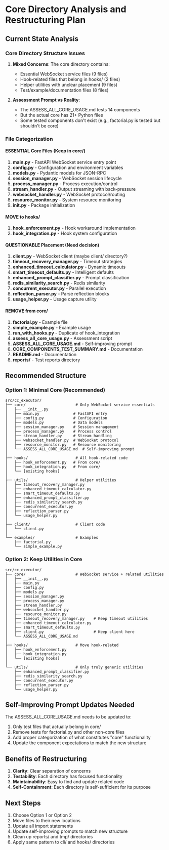 # Core Directory Analysis and Restructuring Plan

## Current State Analysis

### Core Directory Structure Issues

1. **Mixed Concerns**: The core directory contains:
   - Essential WebSocket service files (9 files)
   - Hook-related files that belong in hooks/ (2 files)
   - Helper utilities with unclear placement (9 files)
   - Test/example/documentation files (8 files)

2. **Assessment Prompt vs Reality**:
   - The ASSESS_ALL_CORE_USAGE.md tests 14 components
   - But the actual core has 21+ Python files
   - Some tested components don't exist (e.g., factorial.py is tested but shouldn't be core)

### File Categorization

#### ESSENTIAL Core Files (Keep in core/)
1. **main.py** - FastAPI WebSocket service entry point
2. **config.py** - Configuration and environment variables
3. **models.py** - Pydantic models for JSON-RPC
4. **session_manager.py** - WebSocket session lifecycle
5. **process_manager.py** - Process execution/control
6. **stream_handler.py** - Output streaming with back-pressure
7. **websocket_handler.py** - WebSocket protocol/routing
8. **resource_monitor.py** - System resource monitoring
9. **__init__.py** - Package initialization

#### MOVE to hooks/
1. **hook_enforcement.py** - Hook workaround implementation
2. **hook_integration.py** - Hook system configuration

#### QUESTIONABLE Placement (Need decision)
1. **client.py** - WebSocket client (maybe client/ directory?)
2. **timeout_recovery_manager.py** - Timeout strategies
3. **enhanced_timeout_calculator.py** - Dynamic timeouts
4. **smart_timeout_defaults.py** - Intelligent defaults
5. **enhanced_prompt_classifier.py** - Prompt classification
6. **redis_similarity_search.py** - Redis similarity
7. **concurrent_executor.py** - Parallel execution
8. **reflection_parser.py** - Parse reflection blocks
9. **usage_helper.py** - Usage capture utility

#### REMOVE from core/
1. **factorial.py** - Example file
2. **simple_example.py** - Example usage
3. **run_with_hooks.py** - Duplicate of hook_integration
4. **assess_all_core_usage.py** - Assessment script
5. **ASSESS_ALL_CORE_USAGE.md** - Self-improving prompt
6. **CORE_COMPONENTS_TEST_SUMMARY.md** - Documentation
7. **README.md** - Documentation
8. **reports/** - Test reports directory

## Recommended Structure

### Option 1: Minimal Core (Recommended)
```
src/cc_executor/
├── core/                      # Only WebSocket service essentials
│   ├── __init__.py
│   ├── main.py               # FastAPI entry
│   ├── config.py             # Configuration
│   ├── models.py             # Data models
│   ├── session_manager.py    # Session management
│   ├── process_manager.py    # Process control
│   ├── stream_handler.py     # Stream handling
│   ├── websocket_handler.py  # WebSocket protocol
│   ├── resource_monitor.py   # Resource monitoring
│   └── ASSESS_ALL_CORE_USAGE.md  # Self-improving prompt
│
├── hooks/                     # All hook-related code
│   ├── hook_enforcement.py   # From core/
│   ├── hook_integration.py   # From core/
│   └── [existing hooks]
│
├── utils/                     # Helper utilities
│   ├── timeout_recovery_manager.py
│   ├── enhanced_timeout_calculator.py
│   ├── smart_timeout_defaults.py
│   ├── enhanced_prompt_classifier.py
│   ├── redis_similarity_search.py
│   ├── concurrent_executor.py
│   ├── reflection_parser.py
│   └── usage_helper.py
│
├── client/                    # Client code
│   └── client.py
│
└── examples/                  # Examples
    ├── factorial.py
    └── simple_example.py
```

### Option 2: Keep Utilities in Core
```
src/cc_executor/
├── core/                      # WebSocket service + related utilities
│   ├── __init__.py
│   ├── main.py
│   ├── config.py
│   ├── models.py
│   ├── session_manager.py
│   ├── process_manager.py
│   ├── stream_handler.py
│   ├── websocket_handler.py
│   ├── resource_monitor.py
│   ├── timeout_recovery_manager.py    # Keep timeout utilities
│   ├── enhanced_timeout_calculator.py
│   ├── smart_timeout_defaults.py
│   ├── client.py                      # Keep client here
│   └── ASSESS_ALL_CORE_USAGE.md
│
├── hooks/                     # Move hook-related
│   ├── hook_enforcement.py
│   ├── hook_integration.py
│   └── [existing hooks]
│
└── utils/                     # Only truly generic utilities
    ├── enhanced_prompt_classifier.py
    ├── redis_similarity_search.py
    ├── concurrent_executor.py
    ├── reflection_parser.py
    └── usage_helper.py
```

## Self-Improving Prompt Updates Needed

The ASSESS_ALL_CORE_USAGE.md needs to be updated to:
1. Only test files that actually belong in core/
2. Remove tests for factorial.py and other non-core files
3. Add proper categorization of what constitutes "core" functionality
4. Update the component expectations to match the new structure

## Benefits of Restructuring

1. **Clarity**: Clear separation of concerns
2. **Testability**: Each directory has focused functionality
3. **Maintainability**: Easy to find and update related code
4. **Self-Containment**: Each directory is self-sufficient for its purpose

## Next Steps

1. Choose Option 1 or Option 2
2. Move files to their new locations
3. Update all import statements
4. Update self-improving prompts to match new structure
5. Clean up reports/ and tmp/ directories
6. Apply same pattern to cli/ and hooks/ directories